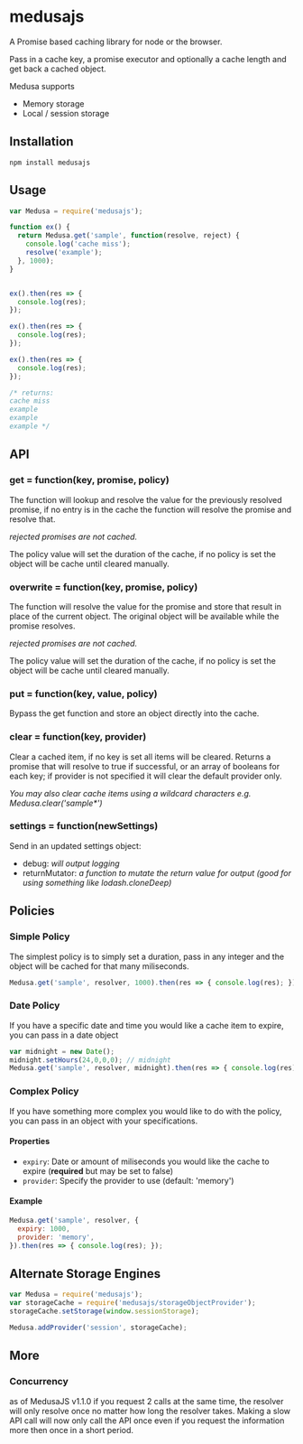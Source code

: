 # medusajs
A Promise based caching library for node or the browser.

Pass in a cache key, a promise executor and optionally a cache length and get back a cached object.

Medusa supports
* Memory storage
* Local / session storage

## Installation

    npm install medusajs

## Usage

```javascript
var Medusa = require('medusajs');

function ex() {
  return Medusa.get('sample', function(resolve, reject) {
    console.log('cache miss');
    resolve('example');
  }, 1000);
}


ex().then(res => {
  console.log(res);
});

ex().then(res => {
  console.log(res);
});

ex().then(res => {
  console.log(res);
});

/* returns:
cache miss
example
example
example */
```

## API

### get = function(key, promise, policy)

The function will lookup and resolve the value for the previously resolved promise,
if no entry is in the cache the function will resolve the promise and resolve that.

_rejected promises are not cached._

The policy value will set the duration of the cache, if no policy is set the object will be cache until cleared manually.

### overwrite = function(key, promise, policy)

The function will resolve the value for the promise and store that result in place of the current object.
The original object will be available while the promise resolves.

_rejected promises are not cached._

The policy value will set the duration of the cache, if no policy is set the object will be cache until cleared manually.

### put = function(key, value, policy)

Bypass the get function and store an object directly into the cache.

### clear = function(key, provider)

Clear a cached item, if no key is set all items will be cleared. Returns a promise that will resolve to true if successful, or an array of booleans for each key; if provider is not specified it will clear the default provider only.

_You may also clear cache items using a wildcard characters e.g. Medusa.clear('sample*')_

### settings = function(newSettings)

Send in an updated settings object:

* debug: _will output logging_
* returnMutator: _a function to mutate the return value for output (good for using something like lodash.cloneDeep)_

## Policies

### Simple Policy

The simplest policy is to simply set a duration, pass in any integer and the object will be cached for that many miliseconds.

```javascript
Medusa.get('sample', resolver, 1000).then(res => { console.log(res); });
```

### Date Policy

If you have a specific date and time you would like a cache item to expire, you can pass in a date object

```javascript
var midnight = new Date();
midnight.setHours(24,0,0,0); // midnight
Medusa.get('sample', resolver, midnight).then(res => { console.log(res); });
```

### Complex Policy
If you have something more complex you would like to do with the policy, you can pass in an object with your specifications.

#### Properties
* `expiry`: Date or amount of miliseconds you would like the cache to expire (**required** but may be set to false)
* `provider`: Specify the provider to use (default: 'memory')

#### Example
```javascript
Medusa.get('sample', resolver, {
  expiry: 1000,
  provider: 'memory',
}).then(res => { console.log(res); });
```

## Alternate Storage Engines

```javascript
var Medusa = require('medusajs');
var storageCache = require('medusajs/storageObjectProvider');
storageCache.setStorage(window.sessionStorage);

Medusa.addProvider('session', storageCache);
```

## More

### Concurrency
as of MedusaJS v1.1.0 if you request 2 calls at the same time, the resolver will only resolve once no matter how long the resolver takes. Making a slow API call will now only call the API once even if you request the information more then once in a short period.

